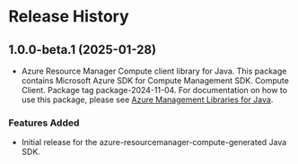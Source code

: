 # Release History

## 1.0.0-beta.1 (2025-01-28)

- Azure Resource Manager Compute client library for Java. This package contains Microsoft Azure SDK for Compute Management SDK. Compute Client. Package tag package-2024-11-04. For documentation on how to use this package, please see [Azure Management Libraries for Java](https://aka.ms/azsdk/java/mgmt).
### Features Added

- Initial release for the azure-resourcemanager-compute-generated Java SDK.

